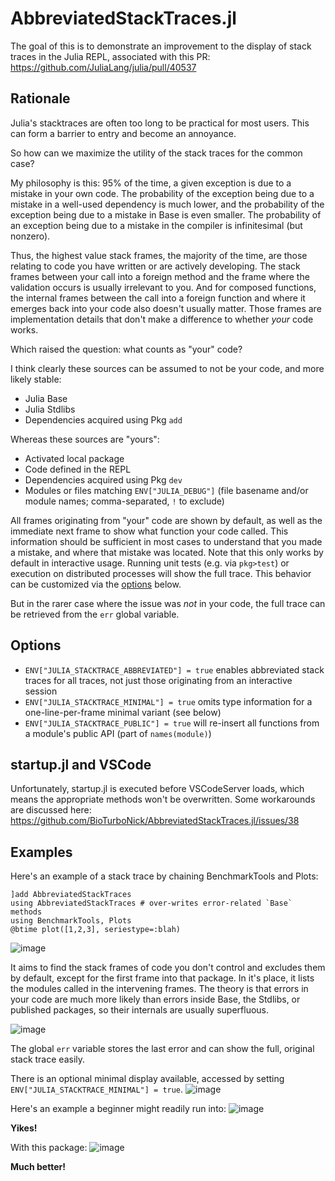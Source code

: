 # AbbreviatedStackTraces.jl

The goal of this is to demonstrate an improvement to the display of stack traces in the Julia REPL, associated with this PR: https://github.com/JuliaLang/julia/pull/40537

## Rationale

Julia's stacktraces are often too long to be practical for most users. This can form a barrier to entry and become an annoyance.

So how can we maximize the utility of the stack traces for the common case?

My philosophy is this: 95% of the time, a given exception is due to a mistake in your own code. The probability of the exception being due to a mistake in a well-used dependency is much lower, and the probability of the exception being due to a mistake in Base is even smaller. The probability of an exception being due to a mistake in the compiler is infinitesimal (but nonzero).

Thus, the highest value stack frames, the majority of the time, are those relating to code you have written or are actively developing. The stack frames between your call into a foreign method and the frame where the validation occurs is usually irrelevant to you. And for composed functions, the internal frames between the call into a foreign function and where it emerges back into your code also doesn't usually matter. Those frames are implementation details that don't make a difference to whether *your* code works.

Which raised the question: what counts as "your" code?

I think clearly these sources can be assumed to not be your code, and more likely stable:
 - Julia Base
 - Julia Stdlibs
 - Dependencies acquired using Pkg `add`

Whereas these sources are "yours":
 - Activated local package
 - Code defined in the REPL
 - Dependencies acquired using Pkg `dev`
 - Modules or files matching `ENV["JULIA_DEBUG"]` (file basename and/or module names; comma-separated, `!` to exclude)

All frames originating from "your" code are shown by default, as well as the immediate next frame to show what function your code called. This information should be sufficient in most cases to understand that you made a mistake, and where that mistake was located. Note that this only works by default in interactive usage. Running unit tests (e.g. via `pkg>test`) or execution on distributed processes will show the full trace. This behavior can be customized via the [options](#options) below.

But in the rarer case where the issue was *not* in your code, the full trace can be retrieved from the `err` global variable.

## Options
* `ENV["JULIA_STACKTRACE_ABBREVIATED"] = true` enables abbreviated stack traces for all traces, not just those originating from an interactive session
* `ENV["JULIA_STACKTRACE_MINIMAL"] = true` omits type information for a one-line-per-frame minimal variant (see below)
* `ENV["JULIA_STACKTRACE_PUBLIC"] = true` will re-insert all functions from a module's public API (part of `names(module)`)

## startup.jl and VSCode
Unfortunately, startup.jl is executed before VSCodeServer loads, which means the appropriate methods won't be overwritten.
Some workarounds are discussed here: https://github.com/BioTurboNick/AbbreviatedStackTraces.jl/issues/38

## Examples

Here's an example of a stack trace by chaining BenchmarkTools and Plots:

```
]add AbbreviatedStackTraces
using AbbreviatedStackTraces # over-writes error-related `Base` methods
using BenchmarkTools, Plots
@btime plot([1,2,3], seriestype=:blah)
```
![image](https://user-images.githubusercontent.com/1438610/115907559-0c36b300-a437-11eb-87c3-ba314ab6db72.png)

It aims to find the stack frames of code you don't control and excludes them by default, except for the first frame into that package. In it's place, it lists the modules called in the intervening frames. The theory is that errors in your code are much more likely than errors inside Base, the Stdlibs, or published packages, so their internals are usually superfluous.

![image](https://user-images.githubusercontent.com/1438610/116329328-1dfeba00-a799-11eb-8b86-f5c28e5b78e0.png)

The global `err` variable stores the last error and can show the full, original stack trace easily.

There is an optional minimal display available, accessed by setting `ENV["JULIA_STACKTRACE_MINIMAL"] = true`.
![image](https://user-images.githubusercontent.com/1438610/116329297-0b848080-a799-11eb-9d71-32650092b3a5.png)




Here's an example a beginner might readily run into:
![image](https://user-images.githubusercontent.com/1438610/121451945-8a5e0300-c96c-11eb-9070-d431b1cadc56.png)

**Yikes!**

With this package:
![image](https://user-images.githubusercontent.com/1438610/121452028-b4172a00-c96c-11eb-961b-300cbcbf5ad9.png)

**Much better!**
